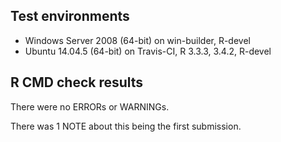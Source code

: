 ## Test environments

* Windows Server 2008 (64-bit) on win-builder, R-devel
* Ubuntu 14.04.5 (64-bit) on Travis-CI, R 3.3.3, 3.4.2, R-devel

## R CMD check results

There were no ERRORs or WARNINGs.

There was 1 NOTE about this being the first submission.
